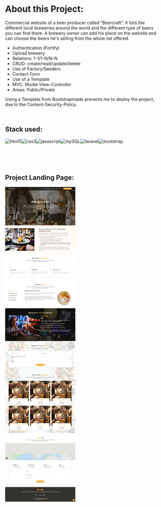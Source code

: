 
# About this Project:

Commercial website of a beer producer called "Beercraft". It lists the different local breweries around the world and the different type of beers you can find there. A brewery owner can add his place on the website and can choose the beers he's selling from the whole list offered.

   - Authentication (Fortify)                      
   - Upload brewery
   - Relations: 1-1/1-N/N-N
   - CRUD: create/read/update/delete
   - Use of Factory/Seeders
   - Contact Form
   - Use of a Template
   - MVC: Model-View-Controller
   - Areas: Public/Private  

Using a Template from Bootstrapmade prevents me to deploy the project, due to the Content-Security-Policy.
 
 <br>
 
 ## Stack used:
 
<img align="left" alt="html5" src="https://img.shields.io/badge/-HTML-F64A1D?&style=for-the-badge&logo=html5&logoColor=white" />
<img align="left" alt="css3" src="https://img.shields.io/badge/-CSS-2962E9?&style=for-the-badge&logo=css3&logoColor=white" />
<img align="left" alt="javascript" src="https://img.shields.io/badge/-JAVASCRIPT-D89606?&style=for-the-badge&logo=javascript&logoColor=white" />
<img align="left" alt="mySQL" src="https://img.shields.io/badge/-MySQL-1B5E86?&style=for-the-badge&logo=mysql&logoColor=white" />
<img align="left" alt="laravel" src="https://img.shields.io/badge/-Laravel-F62C1F?&style=for-the-badge&logo=laravel&logoColor=white" />
<img align="left" alt="bootstrap" src="https://img.shields.io/badge/-bootstrap-533C78?&style=for-the-badge&logo=bootstrap&logoColor=white" />

<br>
<br>
<br>
<br>
<br>

## Project Landing Page:

![](GoFullPage_Beercraft.png)
